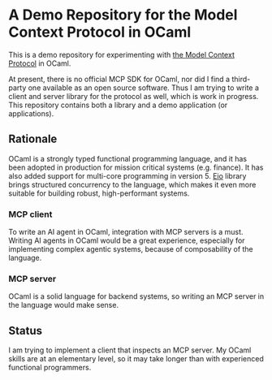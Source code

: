 # A Demo Repository for the Model Context Protocol in OCaml

This is a demo repository for experimenting with [the Model Context
Protocol](https://modelcontextprotocol.io/introduction) in OCaml.

At present, there is no official MCP SDK for OCaml, nor did I find a third-party
one available as an open source software. Thus I am trying to write a client and
server library for the protocol as well, which is work in progress. This
repository contains both a library and a demo application (or applications).

## Rationale

OCaml is a strongly typed functional programming language, and it has been
adopted in production for mission critical systems (e.g. finance). It has also
added support for multi-core programming in version 5.
[Eio](https://github.com/ocaml-multicore/eio) library brings structured
concurrency to the language, which makes it even more suitable for building
robust, high-performant systems.

### MCP client

To write an AI agent in OCaml, integration with MCP servers is a must. Writing
AI agents in OCaml would be a great experience, especially for implementing
complex agentic systems, because of composability of the language.

### MCP server

OCaml is a solid language for backend systems, so writing an MCP server in the
language would make sense.

## Status

I am trying to implement a client that inspects an MCP server. My OCaml skills
are at an elementary level, so it may take longer than with experienced
functional programmers.
